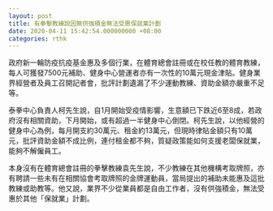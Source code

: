 ```yaml
---
layout: post
title: 有拳擊教練說因無供強積金無法受惠保就業計劃
date: 2020-04-11 15:42:54.000000000 +08:00
categories: rthk
---
```


政府新一輪防疫抗疫基金惠及多個行業，在體育總會註冊或在校任教的體育教練，每人可獲發7500元補助、健身中心營運者亦有一次性的10萬元現金津貼。健身業界經營者及員工召開記者會，批評計劃遺漏了不少運動教練、資助金額亦嚴重不足等。

泰拳中心負責人柯先生說，自1月開始受疫情影響，生意額已下跌近6至8成，若政府沒有相關資助，下月開始，或有超過一半健身中心倒閉。柯先生說，以他經營的健身中心為例，每月開支約30萬元、租金約13萬元，但現時律貼金額只有10萬元，批評資助金額不成比例，連付租金都不夠，質疑政策能如何支援老闆保就業，能夠不解僱員工。

本身沒有在體育總會註冊的拳擊教練袁先生說，不少教練在其他機構考取牌照，亦有聘請一些未有在相關協會考取牌照的金牌運動員，當局提出的補助未能惠及這批教練或助教等。他又說，業界不少從業員都是自由工作者，沒有供強積金，無法受惠於其他「保就業」計劃。
